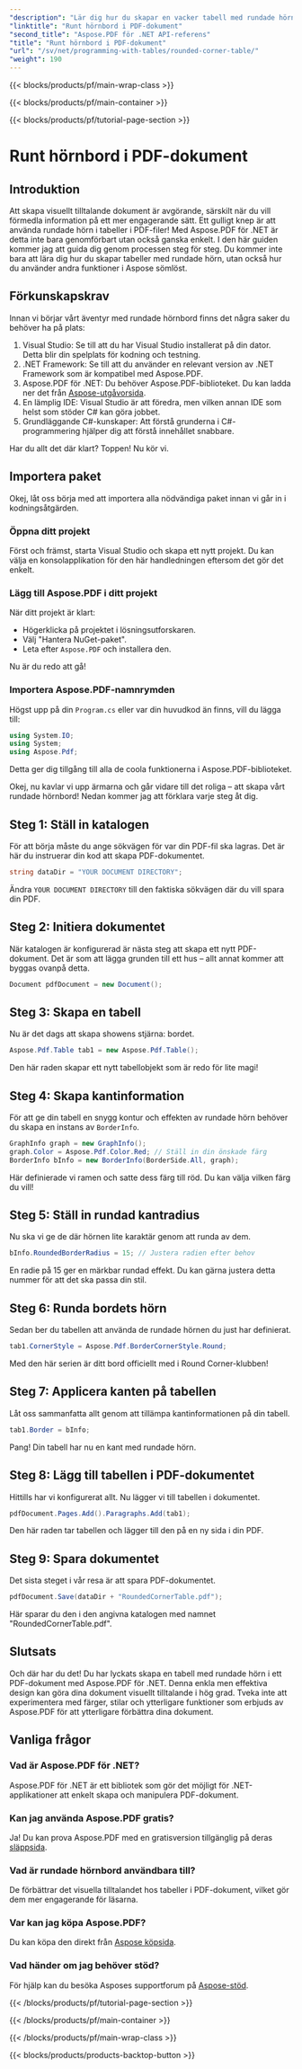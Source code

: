 ```yaml
---
"description": "Lär dig hur du skapar en vacker tabell med rundade hörn i dina PDF-dokument med Aspose.PDF för .NET med den här steg-för-steg-guiden."
"linktitle": "Runt hörnbord i PDF-dokument"
"second_title": "Aspose.PDF för .NET API-referens"
"title": "Runt hörnbord i PDF-dokument"
"url": "/sv/net/programming-with-tables/rounded-corner-table/"
"weight": 190
---
```


{{< blocks/products/pf/main-wrap-class >}}

{{< blocks/products/pf/main-container >}}

{{< blocks/products/pf/tutorial-page-section >}}

# Runt hörnbord i PDF-dokument

## Introduktion

Att skapa visuellt tilltalande dokument är avgörande, särskilt när du vill förmedla information på ett mer engagerande sätt. Ett gulligt knep är att använda rundade hörn i tabeller i PDF-filer! Med Aspose.PDF för .NET är detta inte bara genomförbart utan också ganska enkelt. I den här guiden kommer jag att guida dig genom processen steg för steg. Du kommer inte bara att lära dig hur du skapar tabeller med rundade hörn, utan också hur du använder andra funktioner i Aspose sömlöst.

## Förkunskapskrav

Innan vi börjar vårt äventyr med rundade hörnbord finns det några saker du behöver ha på plats:

1. Visual Studio: Se till att du har Visual Studio installerat på din dator. Detta blir din spelplats för kodning och testning.
2. .NET Framework: Se till att du använder en relevant version av .NET Framework som är kompatibel med Aspose.PDF.
3. Aspose.PDF för .NET: Du behöver Aspose.PDF-biblioteket. Du kan ladda ner det från [Aspose-utgåvorsida](https://releases.aspose.com/pdf/net/).
4. En lämplig IDE: Visual Studio är att föredra, men vilken annan IDE som helst som stöder C# kan göra jobbet.
5. Grundläggande C#-kunskaper: Att förstå grunderna i C#-programmering hjälper dig att förstå innehållet snabbare.

Har du allt det där klart? Toppen! Nu kör vi.

## Importera paket

Okej, låt oss börja med att importera alla nödvändiga paket innan vi går in i kodningsåtgärden. 

### Öppna ditt projekt

Först och främst, starta Visual Studio och skapa ett nytt projekt. Du kan välja en konsolapplikation för den här handledningen eftersom det gör det enkelt.

### Lägg till Aspose.PDF i ditt projekt

När ditt projekt är klart:
- Högerklicka på projektet i lösningsutforskaren.
- Välj "Hantera NuGet-paket".
- Leta efter `Aspose.PDF` och installera den.

Nu är du redo att gå!

### Importera Aspose.PDF-namnrymden

Högst upp på din `Program.cs` eller var din huvudkod än finns, vill du lägga till:

```csharp
using System.IO;
using System;
using Aspose.Pdf;
```

Detta ger dig tillgång till alla de coola funktionerna i Aspose.PDF-biblioteket.

Okej, nu kavlar vi upp ärmarna och går vidare till det roliga – att skapa vårt rundade hörnbord! Nedan kommer jag att förklara varje steg åt dig.

## Steg 1: Ställ in katalogen

För att börja måste du ange sökvägen för var din PDF-fil ska lagras. Det är här du instruerar din kod att skapa PDF-dokumentet.

```csharp
string dataDir = "YOUR DOCUMENT DIRECTORY";
```

Ändra `YOUR DOCUMENT DIRECTORY` till den faktiska sökvägen där du vill spara din PDF. 

## Steg 2: Initiera dokumentet

När katalogen är konfigurerad är nästa steg att skapa ett nytt PDF-dokument. Det är som att lägga grunden till ett hus – allt annat kommer att byggas ovanpå detta.

```csharp
Document pdfDocument = new Document();
```

## Steg 3: Skapa en tabell

Nu är det dags att skapa showens stjärna: bordet.

```csharp
Aspose.Pdf.Table tab1 = new Aspose.Pdf.Table();
```

Den här raden skapar ett nytt tabellobjekt som är redo för lite magi!

## Steg 4: Skapa kantinformation

För att ge din tabell en snygg kontur och effekten av rundade hörn behöver du skapa en instans av `BorderInfo`.

```csharp
GraphInfo graph = new GraphInfo();
graph.Color = Aspose.Pdf.Color.Red; // Ställ in din önskade färg
BorderInfo bInfo = new BorderInfo(BorderSide.All, graph);
```

Här definierade vi ramen och satte dess färg till röd. Du kan välja vilken färg du vill!

## Steg 5: Ställ in rundad kantradius

Nu ska vi ge de där hörnen lite karaktär genom att runda av dem.

```csharp
bInfo.RoundedBorderRadius = 15; // Justera radien efter behov
```

En radie på 15 ger en märkbar rundad effekt. Du kan gärna justera detta nummer för att det ska passa din stil.

## Steg 6: Runda bordets hörn

Sedan ber du tabellen att använda de rundade hörnen du just har definierat.

```csharp
tab1.CornerStyle = Aspose.Pdf.BorderCornerStyle.Round;
```

Med den här serien är ditt bord officiellt med i Round Corner-klubben!

## Steg 7: Applicera kanten på tabellen

Låt oss sammanfatta allt genom att tillämpa kantinformationen på din tabell.

```csharp
tab1.Border = bInfo;
```

Pang! Din tabell har nu en kant med rundade hörn.

## Steg 8: Lägg till tabellen i PDF-dokumentet

Hittills har vi konfigurerat allt. Nu lägger vi till tabellen i dokumentet.

```csharp
pdfDocument.Pages.Add().Paragraphs.Add(tab1);
```

Den här raden tar tabellen och lägger till den på en ny sida i din PDF. 

## Steg 9: Spara dokumentet

Det sista steget i vår resa är att spara PDF-dokumentet. 

```csharp
pdfDocument.Save(dataDir + "RoundedCornerTable.pdf");
```

Här sparar du den i den angivna katalogen med namnet "RoundedCornerTable.pdf".

## Slutsats

Och där har du det! Du har lyckats skapa en tabell med rundade hörn i ett PDF-dokument med Aspose.PDF för .NET. Denna enkla men effektiva design kan göra dina dokument visuellt tilltalande i hög grad. Tveka inte att experimentera med färger, stilar och ytterligare funktioner som erbjuds av Aspose.PDF för att ytterligare förbättra dina dokument.

## Vanliga frågor

### Vad är Aspose.PDF för .NET?
Aspose.PDF för .NET är ett bibliotek som gör det möjligt för .NET-applikationer att enkelt skapa och manipulera PDF-dokument.

### Kan jag använda Aspose.PDF gratis?
Ja! Du kan prova Aspose.PDF med en gratisversion tillgänglig på deras [släppsida](https://releases.aspose.com/).

### Vad är rundade hörnbord användbara till?
De förbättrar det visuella tilltalandet hos tabeller i PDF-dokument, vilket gör dem mer engagerande för läsarna.

### Var kan jag köpa Aspose.PDF?
Du kan köpa den direkt från [Aspose köpsida](https://purchase.aspose.com/buy).

### Vad händer om jag behöver stöd?
För hjälp kan du besöka Asposes supportforum på [Aspose-stöd](https://forum.aspose.com/c/pdf/10).

{{< /blocks/products/pf/tutorial-page-section >}}

{{< /blocks/products/pf/main-container >}}

{{< /blocks/products/pf/main-wrap-class >}}

{{< blocks/products/products-backtop-button >}}